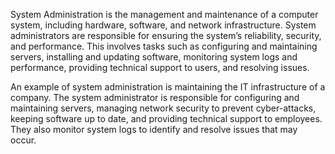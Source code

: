 

System Administration is the management and maintenance of a computer system, including hardware, software, and network infrastructure. System administrators are responsible for ensuring the system’s reliability, security, and performance. This involves tasks such as configuring and maintaining servers, installing and updating software, monitoring system logs and performance, providing technical support to users, and resolving issues.

An example of system administration is maintaining the IT infrastructure of a company. The system administrator is responsible for configuring and maintaining servers, managing network security to prevent cyber-attacks, keeping software up to date, and providing technical support to employees. They also monitor system logs to identify and resolve issues that may occur.
